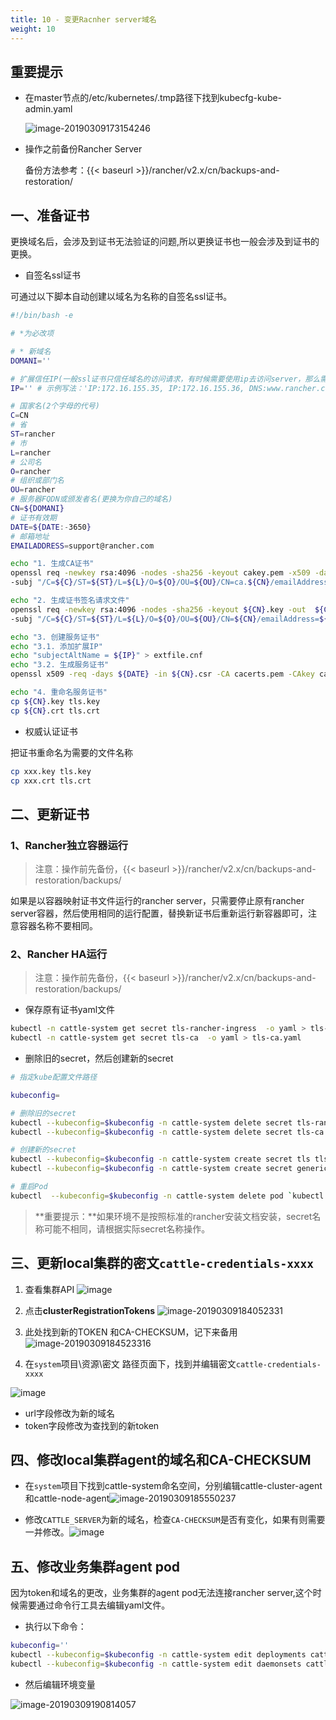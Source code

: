 ```yaml
---
title: 10 - 变更Racnher server域名
weight: 10
---
```


## **重要提示**

- 在master节点的/etc/kubernetes/.tmp路径下找到kubecfg-kube-admin.yaml

  ![image-20190309173154246](assets/image-20190309173154246.png)

- 操作之前备份Rancher Server

  备份方法参考：{{< baseurl >}}/rancher/v2.x/cn/backups-and-restoration/

## 一、准备证书

更换域名后，会涉及到证书无法验证的问题,所以更换证书也一般会涉及到证书的更换。

- 自签名ssl证书

可通过以下脚本自动创建以域名为名称的自签名ssl证书。

```bash
#!/bin/bash -e

# *为必改项

# * 新域名
DOMANI=''

# 扩展信任IP(一般ssl证书只信任域名的访问请求，有时候需要使用ip去访问server，那么需要给ssl证书添加扩展IP)
IP='' # 示例写法：'IP:172.16.155.35, IP:172.16.155.36, DNS:www.rancher.com'

# 国家名(2个字母的代号)
C=CN
# 省
ST=rancher
# 市
L=rancher
# 公司名
O=rancher
# 组织或部门名
OU=rancher
# 服务器FQDN或颁发者名(更换为你自己的域名)
CN=${DOMANI}
# 证书有效期
DATE=${DATE:-3650}
# 邮箱地址
EMAILADDRESS=support@rancher.com

echo "1. 生成CA证书"
openssl req -newkey rsa:4096 -nodes -sha256 -keyout cakey.pem -x509 -days ${DATE} -out cacerts.pem \
-subj "/C=${C}/ST=${ST}/L=${L}/O=${O}/OU=${OU}/CN=ca.${CN}/emailAddress=${EMAILADDRESS}"

echo "2. 生成证书签名请求文件"
openssl req -newkey rsa:4096 -nodes -sha256 -keyout ${CN}.key -out  ${CN}.csr \
-subj "/C=${C}/ST=${ST}/L=${L}/O=${O}/OU=${OU}/CN=${CN}/emailAddress=${EMAILADDRESS}"

echo "3. 创建服务证书"
echo "3.1. 添加扩展IP"
echo "subjectAltName = ${IP}" > extfile.cnf
echo "3.2. 生成服务证书"
openssl x509 -req -days ${DATE} -in ${CN}.csr -CA cacerts.pem -CAkey cakey.pem -CAcreateserial -extfile extfile.cnf -out  ${CN}.crt

echo "4. 重命名服务证书"
cp ${CN}.key tls.key
cp ${CN}.crt tls.crt

```
- 权威认证证书

把证书重命名为需要的文件名称

```bash
cp xxx.key tls.key
cp xxx.crt tls.crt
```

## 二、更新证书

### 1、Rancher独立容器运行

>注意：操作前先备份，{{< baseurl >}}/rancher/v2.x/cn/backups-and-restoration/backups/

如果是以容器映射证书文件运行的rancher server，只需要停止原有rancher server容器，然后使用相同的运行配置，替换新证书后重新运行新容器即可，注意容器名称不要相同。

### 2、Rancher HA运行

>注意：操作前先备份，{{< baseurl >}}/rancher/v2.x/cn/backups-and-restoration/backups/

- 保存原有证书yaml文件

```bash
kubectl -n cattle-system get secret tls-rancher-ingress  -o yaml > tls-ingress.yaml
kubectl -n cattle-system get secret tls-ca  -o yaml > tls-ca.yaml
```

- 删除旧的secret，然后创建新的secret

```bash
# 指定kube配置文件路径

kubeconfig=

# 删除旧的secret
kubectl --kubeconfig=$kubeconfig -n cattle-system delete secret tls-rancher-ingress
kubectl --kubeconfig=$kubeconfig -n cattle-system delete secret tls-ca

# 创建新的secret
kubectl --kubeconfig=$kubeconfig -n cattle-system create secret tls tls-rancher-ingress --cert=./tls.crt --key=./tls.key
kubectl --kubeconfig=$kubeconfig -n cattle-system create secret generic tls-ca --from-file=cacerts.pem

# 重启Pod
kubectl  --kubeconfig=$kubeconfig -n cattle-system delete pod `kubectl --kubeconfig=$kubeconfig -n cattle-system get pod |grep -E "cattle-cluster-agent|cattle-node-agent|rancher" | awk '{print $1}'`
```

>**重要提示：**如果环境不是按照标准的rancher安装文档安装，secret名称可能不相同，请根据实际secret名称操作。

## 三、更新local集群的密文`cattle-credentials-xxxx`

1. 查看集群API ![image](assets/67C9FB42B207498F9B63A82A824F2E36.png)
2. 点击**clusterRegistrationTokens** ![image-20190309184052331](_index.assets/image-20190309184052331.png)
3. 此处找到新的TOKEN 和CA-CHECKSUM，记下来备用![image-20190309184523316](_index.assets/image-20190309184523316.png)

4. 在`system`项目\资源\密文 路径页面下，找到并编辑密文`cattle-credentials-xxxx`

![image](assets/F95130C0C6414121B351515EA538B70C.png)

- url字段修改为新的域名
- token字段修改为查找到的新token

## 四、修改local集群agent的域名和CA-CHECKSUM

- 在`system`项目下找到cattle-system命名空间，分别编辑cattle-cluster-agent和cattle-node-agent![image-20190309185550237](_index.assets/image-20190309185550237.png)

- 修改`CATTLE_SERVER`为新的域名，检查`CA-CHECKSUM`是否有变化，如果有则需要一并修改。![image](assets/796DBF17B0FB46148E2AE31D39D6DA26.png)

## 五、修改业务集群agent pod

因为token和域名的更改，业务集群的agent pod无法连接rancher server,这个时候需要通过命令行工具去编辑yaml文件。

- 执行以下命令：

```bash
kubeconfig=''
kubectl --kubeconfig=$kubeconfig -n cattle-system edit deployments cattle-cluster-agent
kubectl --kubeconfig=$kubeconfig -n cattle-system edit daemonsets cattle-node-agent
```

- 然后编辑环境变量

![image-20190309190814057](_index.assets/image-20190309190814057.png)